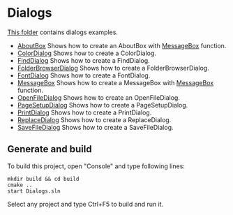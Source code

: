 ﻿# Dialogs

[This folder](.) contains dialogs examples.

* [AboutBox](AboutBox/README.md) Shows how to create an AboutBox  with [MessageBox](https://learn.microsoft.com/windows/win32/api/winuser/nf-winuser-messagebox) function.
* [ColorDialog](ColorDialog/README.md) Shows how to create a ColorDialog.
* [FindDialog](FindDialog/README.md) Shows how to create a FindDialog.
* [FolderBrowserDialog](FolderBrowserDialog/README.md) Shows how to create a FolderBrowserDialog.
* [FontDialog](FontDialog/README.md) Shows how to create a FontDialog.
* [MessageBox](MessageBox/README.md) Shows how to create a MessageBox with [MessageBox](https://learn.microsoft.com/windows/win32/api/winuser/nf-winuser-messagebox) function.
* [OpenFileDialog](OpenFileDialog/README.md) Shows how to create an OpenFileDialog.
* [PageSetupDialog](PageSetupDialog/README.md) Shows how to create a PageSetupDialog.
* [PrintDialog](PrintDialog/README.md) Shows how to create a PrintDialog.
* [ReplaceDialog](ReplaceDialog/README.md) Shows how to create a ReplaceDialog.
* [SaveFileDialog](SaveFileDialog/README.md) Shows how to create a SaveFileDialog.

## Generate and build

To build this project, open "Console" and type following lines:

``` shell
mkdir build && cd build
cmake .. 
start Dialogs.sln
```

Select any project and type Ctrl+F5 to build and run it.
